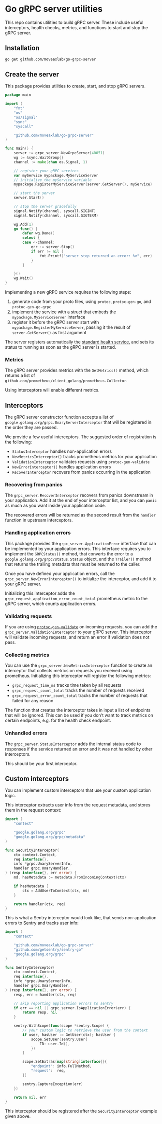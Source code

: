 # Go gRPC server utilities

This repo contains utilities to build gRPC server.
These include useful interceptors, health checks, metrics,
and functions to start and stop the gRPC server.

## Installation

```bash
go get github.com/moveaxlab/go-grpc-server
```

## Create the server

This package provides utilities to create, start, and stop gRPC servers.

```go
package main

import (
	"fmt"
	"os"
	"os/signal"
	"sync"
	"syscall"

	"github.com/moveaxlab/go-grpc-server"
)

func main() {
	server := grpc_server.NewGrpcServer(40051)
	wg := &sync.WaitGroup{}
	channel := make(chan os.Signal, 1)

	// register your gRPC services
	var myService mypackage.MyServiceServer
	// initialize the myService variable
	mypackage.RegisterMyServiceServer(server.GetServer(), myService)

	// start the server
	server.Start()

	// stop the server gracefully
	signal.Notify(channel, syscall.SIGINT)
	signal.Notify(channel, syscall.SIGTERM)

	wg.Add(1)
	go func() {
		defer wg.Done()
		select {
		case <-channel:
			err := server.Stop()
			if err != nil {
				fmt.Printf("server stop returned an error: %v", err)
			}
		}

	}()
	wg.Wait()
}
```

Implementing a new gRPC service requires the following steps:

1. generate code from your proto files, using `protoc`, `protoc-gen-go`, and `protoc-gen-go-grpc`
2. implement the service with a struct that embeds the `mypackage.MyServiceServer` interface
3. register it before the gRPC server start with `mypackage.RegisterMyServiceServer`,
   passing it the result of `server.GetServer()` as first argument

The server registers automatically the [standard health service](https://grpc.io/docs/guides/health-checking/),
and sets its status to running as soon as the gRPC server is started.

### Metrics

The gRPC server provides metrics with the `GetMetrics()` method,
which returns a list of `github.com/prometheus/client_golang/prometheus.Collector`.

Using interceptors will enable different metrics.

## Interceptors

The gRPC server constructor function accepts a list of `google.golang.org/grpc.UnaryServerInterceptor`
that will be registered in the order they are passed.

We provide a few useful interceptors.
The suggested order of registration is the following:

- `StatusInterceptor` handles non-application errors
- `NewMetricsInterceptor()` tracks prometheus metrics for your application
- `ValidationInterceptor` validates requests using `protoc-gen-validate`
- `NewErrorInterceptor()` handles application errors
- `RecoverInterceptor` recovers from panics occurring in the application

### Recovering from panics

The `grpc_server.RecoverInterceptor` recovers from panics downstream in your application.
Add it at the end of your interceptor list, and you can `panic` as much as you want
inside your application code.

The recovered errors will be returned as the second result from the `handler` function
in upstream interceptors.

### Handling application errors

This package provides the `grpc_server.ApplicationError` interface that can be implemented
by your application errors. This interface requires you to implement the `GRPCStatus()`
method, that converts the error to a `google.golang.org/grpc/status.Status` object,
and the `Trailer()` method that returns the trailing metadata that must be returned to the caller.

Once you have defined your application errors, call the `grpc_server.NewErrorInterceptor()`
to initialize the interceptor, and add it to your gRPC server.

Initializing this interceptor adds the `grpc_request_application_error_count_total` prometheus metric
to the gRPC server, which counts application errors.

### Validating requests

If you are using [`protoc-gen-validate`](https://github.com/bufbuild/protoc-gen-validate)
on incoming requests, you can add the `grpc_server.ValidationInterceptor` to your gRPC server.
This interceptor will validate incoming requests, and return an error if validation does not pass.

### Collecting metrics

You can use the `grpc_server.NewMetricsInterceptor` function to create an interceptor
that collects metrics on requests you received using prometheus.
Initializing this interceptor will register the following metrics:

- `grpc_request_time_ms` tracks time taken by all requests
- `grpc_request_count_total` tracks the number of requests received
- `grpc_request_error_count_total` tracks the number of requests that failed for any reason

The function that creates the interceptor takes in input
a list of endpoints that will be ignored.
This can be used if you don't want to track metrics on certain endpoints,
e.g. for the health check endpoint.

### Unhandled errors

The `grpc_server.StatusInterceptor` adds the internal status code to responses
if the service returned an error and it was not handled by other interceptors.

This should be your first interceptor.

## Custom interceptors

You can implement custom interceptors that use your custom application logic.

This interceptor extracts user info from the request metadata,
and stores them in the request context:

```go
import (
	"context"

	"google.golang.org/grpc"
	"google.golang.org/grpc/metadata"
)

func SecurityInterceptor(
	ctx context.Context,
	req interface{},
	info *grpc.UnaryServerInfo,
	handler grpc.UnaryHandler,
) (resp interface{}, err error) {
	md, hasMetadata := metadata.FromIncomingContext(ctx)

	if hasMetadata {
		ctx = AddUserToContext(ctx, md)
	}

	return handler(ctx, req)
}
```

This is what a Sentry interceptor would look like,
that sends non-application errors to Sentry and tracks user info:

```go
import (
	"context"

	"github.com/moveaxlab/go-grpc-server"
	"github.com/getsentry/sentry-go"
	"google.golang.org/grpc"
)

func SentryInterceptor(
	ctx context.Context,
	req interface{},
	info *grpc.UnaryServerInfo,
	handler grpc.UnaryHandler,
) (resp interface{}, err error) {
	resp, err = handler(ctx, req)

	// skip reporting application errors to sentry
	if err == nil || grpc_server.IsApplicationError(err) {
		return resp, nil
	}

	sentry.WithScope(func(scope *sentry.Scope) {
		// your custom logic to retrieve the user from the context
		if user, hasUser := GetUser(ctx); hasUser {
			scope.SetUser(sentry.User{
				ID: user.Id(),
			})
		}

		scope.SetExtras(map[string]interface{}{
			"endpoint": info.FullMethod,
			"request":  req,
		})

		sentry.CaptureException(err)
	})

	return nil, err
}
```

This interceptor should be registered after the `SecurityInterceptor` example given above.
